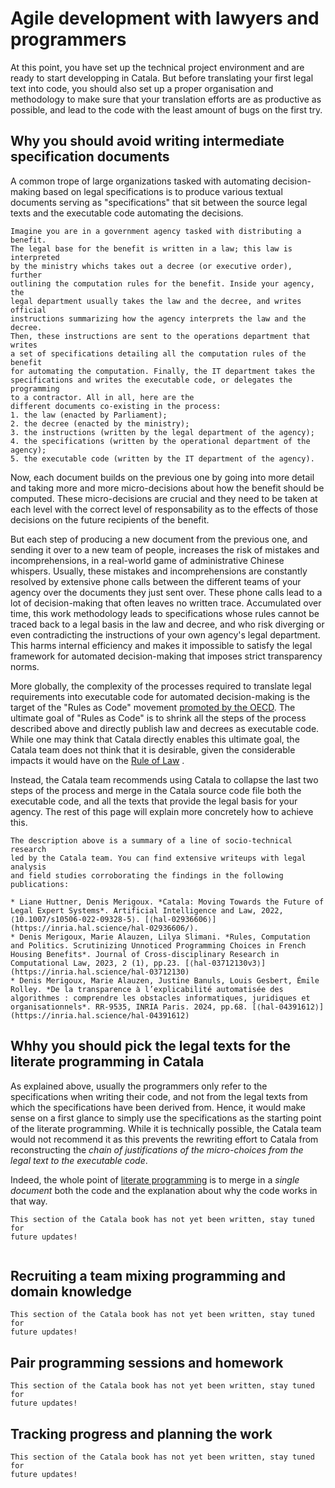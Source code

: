 # Agile development with lawyers and programmers

At this point, you have set up the technical project environment and are ready
to start developping in Catala. But before translating your first legal text
into code, you should also set up a proper organisation and methodology to make
sure that your translation efforts are as productive as possible, and lead to
the code with the least amount of bugs on the first try.

## Why you should avoid writing intermediate specification documents

A common trope of large organizations tasked with automating decision-making
based on legal specifications is to produce various textual documents serving as
"specifications" that sit between the source legal texts and the executable code
automating the decisions.

~~~admonish example title="A typical V-shaped process to translate law to code"
Imagine you are in a government agency tasked with distributing a benefit. 
The legal base for the benefit is written in a law; this law is interpreted 
by the ministry whichs takes out a decree (or executive order), further
outlining the computation rules for the benefit. Inside your agency, the 
legal department usually takes the law and the decree, and writes official
instructions summarizing how the agency interprets the law and the decree. 
Then, these instructions are sent to the operations department that writes 
a set of specifications detailing all the computation rules of the benefit
for automating the computation. Finally, the IT department takes the 
specifications and writes the executable code, or delegates the programming 
to a contractor. All in all, here are the 
different documents co-existing in the process:
1. the law (enacted by Parliament);
2. the decree (enacted by the ministry);
3. the instructions (written by the legal department of the agency);
4. the specifications (written by the operational department of the agency);
5. the executable code (written by the IT department of the agency).
~~~

Now, each document builds on the previous one by going into more detail and
taking more and more micro-decisions about how the benefit should be computed.
These micro-decisions are crucial and they need to be taken at each level with
the correct level of responsability as to the effects of those decisions on the
future recipients of the benefit.

But each step of producing a new document from the previous one, and sending it
over to a new team of people, increases the risk of mistakes and
incomprehensions, in a real-world game of administrative Chinese whispers.
Usually, these mistakes and incomprehensions are constantly resolved by
extensive phone calls between the different teams of your agency over the
documents they just sent over. These phone calls lead to a lot of
decision-making that often leaves no written trace. Accumulated over time, this
work methodology leads to specifications whose rules cannot be traced back to a
legal basis in the law and decree, and who risk diverging or even contradicting
the instructions of your own agency's legal department. This harms internal 
efficiency and makes it impossible to satisfy the legal framework for automated 
decision-making that imposes strict transparency norms.

More globally, the complexity of the processes required to translate legal
requirements into executable code for automated decision-making is the target of
the "Rules as Code" movement [promoted by the
OECD](https://oecd-opsi.org/publications/cracking-the-code/). The ultimate goal
of "Rules as Code" is to shrink all the steps of the process described above and
directly publish law and decrees as executable code. While one may think that
Catala directly enables this ultimate goal, the Catala team does not think that
it is desirable, given the considerable impacts it would have on the [Rule of
Law](https://publications.cohubicol.com/research-studies/computational-law/) .

Instead, the Catala team recommends using Catala to collapse the last two steps
of the process and merge in the Catala source code file both the executable
code, and all the texts that provide the legal basis for your agency. The rest
of this page will explain more concretely how to achieve this.


~~~admonish info title="Further reading" collapsible=true
The description above is a summary of a line of socio-technical research 
led by the Catala team. You can find extensive writeups with legal analysis 
and field studies corroborating the findings in the following publications:

* Liane Huttner, Denis Merigoux. *Catala: Moving Towards the Future of Legal Expert Systems*. Artificial Intelligence and Law, 2022, ⟨10.1007/s10506-022-09328-5⟩. [⟨hal-02936606⟩](https://inria.hal.science/hal-02936606/).
* Denis Merigoux, Marie Alauzen, Lilya Slimani. *Rules, Computation and Politics. Scrutinizing Unnoticed Programming Choices in French Housing Benefits*. Journal of Cross-disciplinary Research in Computational Law, 2023, 2 (1), pp.23. [⟨hal-03712130v3⟩](https://inria.hal.science/hal-03712130) 
* Denis Merigoux, Marie Alauzen, Justine Banuls, Louis Gesbert, Émile Rolley. *De la transparence à l’explicabilité automatisée des algorithmes : comprendre les obstacles informatiques, juridiques et organisationnels*. RR-9535, INRIA Paris. 2024, pp.68. [⟨hal-04391612⟩](https://inria.hal.science/hal-04391612)
~~~

## Whhy you should pick the legal texts for the literate programming in Catala

As explained above, usually the programmers only refer to the specifications
when writing their code, and not from the legal texts from which the
specifications have been derived from. Hence, it would make sense on a first
glance to simply use the specifications as the starting point of the literate
programming. While it is technically possible, the Catala team would not
recommend it as this prevents the rewriting effort to Catala from reconstructing
the *chain of justifications of the micro-choices from the legal text to the
executable code*.

Indeed, the whole point of [literate
programming](https://en.wikipedia.org/wiki/Literate_programming) is to merge in
a *single document* both the code and the explanation about why the code works
in that way.

~~~admonish danger title="Work in progress"
This section of the Catala book has not yet been written, stay tuned for
future updates!
~~~


~~~admonish tip title="Documenting internal micro-choices in the code"

~~~

## Recruiting a team mixing programming and domain knowledge

~~~admonish danger title="Work in progress"
This section of the Catala book has not yet been written, stay tuned for
future updates!
~~~


## Pair programming sessions and homework

~~~admonish danger title="Work in progress"
This section of the Catala book has not yet been written, stay tuned for
future updates!
~~~

## Tracking progress and planning the work

~~~admonish danger title="Work in progress"
This section of the Catala book has not yet been written, stay tuned for
future updates!
~~~
